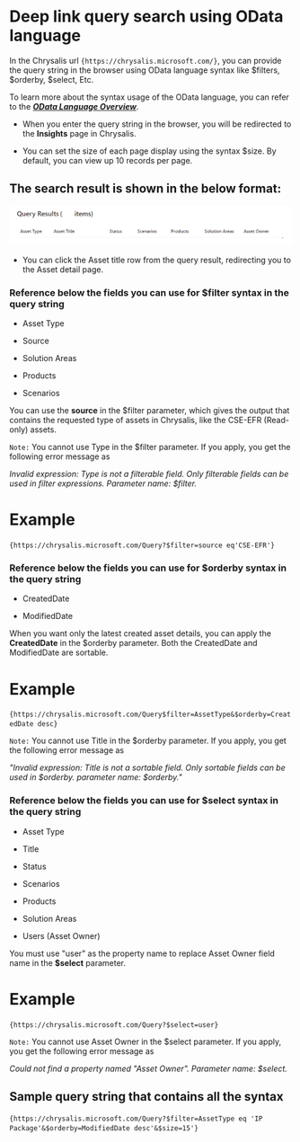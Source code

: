 # Deep link query search using OData language


In the Chrysalis url `{https://chrysalis.microsoft.com/}`, you can provide the query string in the browser using OData language syntax like $filters, $orderby, $select, Etc. 

To learn more about the syntax usage of the OData language, you can refer to the **_[OData Language Overview](https://learn.microsoft.com/en-us/azure/search/query-odata-filter-orderby-syntax)_**. 

- When you enter the query string in the browser, you will be redirected to the **Insights** page in Chrysalis. 

- You can set the size of each page display using the syntax $size. By default, you can view up 10 records per page.

## The search result is shown in the below format:

![Deeplinkrow.png](/docs/attachments/Deeplinkrow.png)

- You can click the Asset title row from the query result, redirecting you to the Asset detail page.
 
### Reference below the fields you can use for **$filter** syntax in the query string

- Asset Type

- Source

- Solution Areas

- Products

- Scenarios

You can use the **source** in the $filter parameter, which gives the output that contains the requested type of assets in Chrysalis, like the CSE-EFR (Read-only) assets.

`Note:` You cannot use Type in the $filter parameter. If you apply, you get the following error message as

_Invalid expression: Type is not a filterable field. Only filterable fields can be used in filter expressions. Parameter name: $filter._

# Example

`{https://chrysalis.microsoft.com/Query?$filter=source eq'CSE-EFR'}`

### Reference below the fields you can use for **$orderby** syntax in the query string

- CreatedDate

- ModifiedDate

When you want only the latest created asset details, you can apply the **CreatedDate** in the $orderby parameter. Both the CreatedDate and ModifiedDate are sortable.

# Example

`{https://chrysalis.microsoft.com/Query$filter=AssetType&$orderby=CreatedDate desc}`

`Note:`  You cannot use Title in the $orderby parameter. If you apply, you get the following error message as 

_"Invalid expression: Title is not a sortable field. Only sortable fields can be used in $orderby. parameter name: $orderby."_

### Reference below the fields you can use for **$select** syntax in the query string

- Asset Type

- Title

- Status

- Scenarios

- Products

- Solution Areas

- Users (Asset Owner)

You must use "user" as the property name to replace Asset Owner field name in the **$select** parameter.

# Example

`{https://chrysalis.microsoft.com/Query?$select=user}`

`Note:` You cannot use Asset Owner in the $select parameter. If you apply, you get the following error message as 

_Could not find a property named "Asset Owner". Parameter name: $select._

## Sample query string that contains all the syntax
  
`{https://chrysalis.microsoft.com/Query?$filter=AssetType eq 'IP Package'&$orderby=ModifiedDate desc'&$size=15'}`



